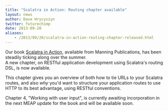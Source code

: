 ```yaml
---
title: "Scalatra in Action: Routing chapter available"
layout: news
author: Dave Hrycyszyn
twitter: futurechimp
date: 2013-09-20
aliases:
    - /2013/09/20/scalatra-in-action-routing-chapter-released.html
---
```


Our book [Scalatra in Action](http://www.manning.com/carrero2/), available from
Manning Publications, has been steadily ticking along over the summer.  
A new chapter, on RESTful application development using Scalatra's routing
DSL, is now available.

<!--more-->


This chapter gives you an overview of both how to tie URLs to your Scalatra
routes, and also *why* you'd want to structure your application routes to
use HTTP to its best advantage, using RESTful conventions.

Chapter 4, "Working with user input", is currently awaiting incorporation in
the next MEAP update for the book and will be available soon.
